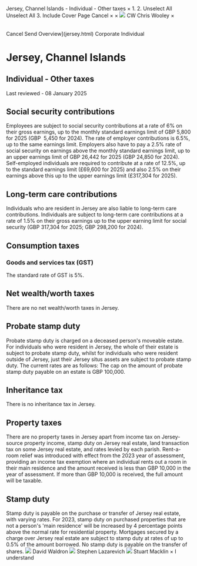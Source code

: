 Jersey, Channel Islands - Individual - Other taxes
×
1.
2.
Unselect All
Unselect All
3.
Include Cover Page
Cancel
×
×
![](-/media/world-wide-tax-summaries/attachments/global---chris-wooley.ashx%3Frev=ac5e5f3223b34096b1afc2a6009c7320&revision=ac5e5f32-23b3-4096-b1af-c2a6009c7320&hash=859B7ADC84DC2CBEC9760E9E6EE7DE6D0A8BFCDF)
CW
Chris Wooley
×
######
Cancel
Send
Overview](jersey.html)
Corporate
Individual
# Jersey, Channel Islands
## Individual - Other taxes
Last reviewed - 08 January 2025
## Social security contributions
Employees are subject to social security contributions at a rate of 6% on their gross earnings, up to the monthly standard earnings limit of GBP 5,800 for 2025 (GBP  5,450 for 2024).
The rate of employer contributions is 6.5%, up to the same earnings limit. Employers also have to pay a 2.5% rate of social security on earnings above the monthly standard earnings limit, up to an upper earnings limit of GBP 26,442 for 2025 (GBP 24,850 for 2024).
Self-employed individuals are required to contribute at a rate of 12.5%, up to the standard earnings limit (£69,600 for 2025) and also 2.5% on their earnings above this up to the upper earnings limit (£317,304 for 2025).
## Long-term care contributions
Individuals who are resident in Jersey are also liable to long-term care contributions. Individuals are subject to long-term care contributions at a rate of 1.5% on their gross earnings up to the upper earning limit for social security (GBP 317,304 for 2025; GBP 298,200 for 2024).
## Consumption taxes
### Goods and services tax (GST)
The standard rate of GST is 5%.
## Net wealth/worth taxes
There are no net wealth/worth taxes in Jersey.
## Probate stamp duty
Probate stamp duty is charged on a deceased person's moveable estate. For individuals who were resident in Jersey, the whole of their estate is subject to probate stamp duty, whilst for individuals who were resident outside of Jersey, just their Jersey situs assets are subject to probate stamp duty. The current rates are as follows:
The cap on the amount of probate stamp duty payable on an estate is GBP 100,000.
## Inheritance tax
There is no inheritance tax in Jersey.
## Property taxes
There are no property taxes in Jersey apart from income tax on Jersey-source property income, stamp duty on Jersey real estate, land transaction tax on some Jersey real estate, and rates levied by each parish.
Rent-a-room relief was introduced with effect from the 2023 year of assessment, providing an income tax exemption where an individual rents out a room in their main residence and the amount received is less than GBP 10,000 in the year of assessment. If more than GBP 10,000 is received, the full amount will be taxable.
## Stamp duty
Stamp duty is payable on the purchase or transfer of Jersey real estate, with varying rates. For 2023, stamp duty on purchased properties that are not a person's 'main residence' will be increased by 4 percentage points above the normal rate for residential property.
Mortgages secured by a charge over Jersey real estate are subject to stamp duty at rates of up to 0.5% of the amount borrowed. No stamp duty is payable on the transfer of shares.
![](-/media/world-wide-tax-summaries/jerseydavid-waldronjerseychannelislandsdavidwaldronpng20210526143553025.ashx%3Frev=c613606ed0f648eea1d9af6544826572&revision=c613606e-d0f6-48ee-a1d9-af6544826572&hash=0FD27CB7E29D645E0568A947BB9F68E5133DECC0)
David Waldron
![](-/media/world-wide-tax-summaries/jerseystephen-lazarevichslwebp20231222061029024.ashx%3Frev=8734964588f64062afadc36869038417&revision=87349645-88f6-4062-afad-c36869038417&hash=EBE16F04BED10640B3487CF170A1EEBEA2FF4DD2)
Stephen Lazarevich
![](-/media/world-wide-tax-summaries/jerseystuart-macklinstuartjpg20231222061245701.ashx%3Frev=87267061b64f412bb0474bf1a4d6e635&revision=87267061-b64f-412b-b047-4bf1a4d6e635&hash=747D51DC46F2C9DAB11A65F52E8D7EA2BEBFD09C)
Stuart Macklin
×
I understand